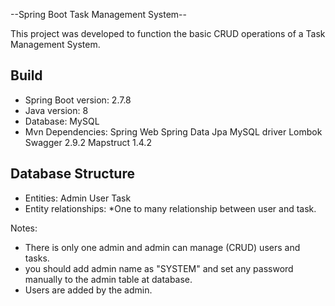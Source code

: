 --Spring Boot Task Management System--

This project was developed to function the basic CRUD operations of a Task Management System.

## Build
* Spring Boot version: 2.7.8
* Java version: 8
* Database: MySQL
* Mvn Dependencies:
    	Spring Web
    	Spring Data Jpa
    	MySQL driver
    	Lombok
    	Swagger 2.9.2
    	Mapstruct 1.4.2

## Database Structure
* Entities: 
    Admin
    User
    Task
* Entity relationships:
    *One to many relationship between user and task.

Notes: 
* There is only one admin and admin can manage (CRUD) users and tasks.
* you should add admin name as "SYSTEM" and set any password manually to the admin table at database.
* Users are added by the admin.
